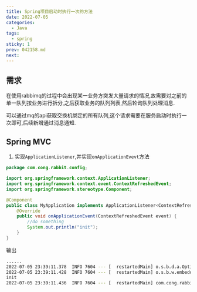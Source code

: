 ```yaml
---
title: Spring项目启动时执行一次的方法
date: 2022-07-05
categories:
  - Java
tags:
  - spring
sticky: 1
prev: 042158.md
next:
---
```




<!-- more -->

## 需求

在使用rabbimq的过程中会出现某一业务方突发大量请求的情况,故需要对之前的单一队列按业务进行拆分,之后获取业务的队列列表,然后轮询队列处理消息.

可以通过mq的api获取交换机绑定的所有队列,这个请求需要在服务启动时执行一次即可,后续新增通过消息通知.

## Spring MVC
1. 实现`ApplicationListener`,并实现`onApplicationEvevt`方法

```java
package com.cong.rabbit.config;

import org.springframework.context.ApplicationListener;
import org.springframework.context.event.ContextRefreshedEvent;
import org.springframework.stereotype.Component;

@Component
public class MyApplication implements ApplicationListener<ContextRefreshedEvent> {
    @Override
    public void onApplicationEvent(ContextRefreshedEvent event) {
        //do something
        System.out.println("init");
    }
}
```

输出

```bash
......
2022-07-05 23:39:11.378  INFO 7604 --- [  restartedMain] o.s.b.d.a.OptionalLiveReloadServer       : LiveReload server is running on port 35729
2022-07-05 23:39:11.428  INFO 7604 --- [  restartedMain] o.s.b.w.embedded.tomcat.TomcatWebServer  : Tomcat started on port(s): 8084 (http) with context path ''
init
2022-07-05 23:39:11.436  INFO 7604 --- [  restartedMain] com.cong.rabbit.RabbitApplication        : Started RabbitApplication in 1.572 seconds (JVM running for 2.047)
```

## 